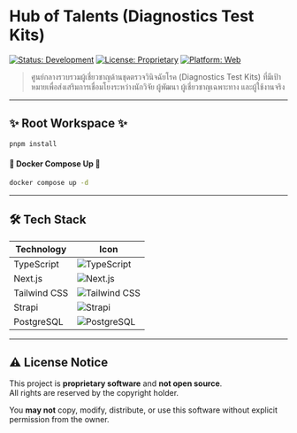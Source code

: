# Hub of Talents (Diagnostics Test Kits)

[![Status: Development](https://img.shields.io/badge/Status-Development-yellow)]()
[![License: Proprietary](https://img.shields.io/badge/License-Proprietary-red.svg)](LICENSE)
[![Platform: Web](https://img.shields.io/badge/Platform-Web-blue)]()

<!-- [![Version](https://img.shields.io/github/v/release/ARTTTT-TTTT/hub-of-talents)](https://github.com/ARTTTT-TTTT/hub-of-talents/releases) -->

> ศูนย์กลางรวบรวมผู้เชี่ยวชาญด้านชุดตรวจวินิจฉัยโรค (Diagnostics Test Kits) ที่มีเป้าหมายเพื่อส่งเสริมการเชื่อมโยงระหว่างนักวิจัย ผู้พัฒนา ผู้เชี่ยวชาญเฉพาะทาง และผู้ใช้งานจริง

---

## ✨ Root Workspace ✨

```bash
pnpm install
```

#### 🐳 Docker Compose Up 🐳

```bash
docker compose up -d
```

---

## 🛠️ Tech Stack

| Technology   | Icon                                                                                                                  |
| ------------ | --------------------------------------------------------------------------------------------------------------------- |
| TypeScript   | ![TypeScript](https://img.shields.io/badge/TypeScript-3178C6?style=for-the-badge&logo=typescript&logoColor=white)     |
| Next.js      | ![Next.js](https://img.shields.io/badge/Next.js-000000?style=for-the-badge&logo=next.js&logoColor=white)              |
| Tailwind CSS | ![Tailwind CSS](https://img.shields.io/badge/TailwindCSS-06B6D4?style=for-the-badge&logo=tailwindcss&logoColor=white) |
| Strapi       | ![Strapi](https://img.shields.io/badge/Strapi-2E7EEA?style=for-the-badge&logo=strapi&logoColor=white)                 |
| PostgreSQL   | ![PostgreSQL](https://img.shields.io/badge/PostgreSQL-336791?style=for-the-badge&logo=postgresql&logoColor=white)     |

---

## ⚠️ License Notice

This project is **proprietary software** and **not open source**.  
All rights are reserved by the copyright holder.

You **may not** copy, modify, distribute, or use this software without explicit permission from the owner.
